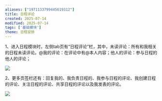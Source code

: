 ```yaml
---
aliases: ["1971133799445619312"]
title: 日程评论
created: 2025-07-14
modified: 2025-07-14
tags: ['基础模块']
theme: 日程安排
---
```


1、进入日程模块时，左侧tab页有“日程评论”栏，其中，未读评论：所有和我相关的日程未读评论。@我的评论：在评论中有@本人内容；他人的评论：参与日程的他人的评论；

![](76548d0d40e9e1873ad80abe85b4dc3c.jpg)

2、更多页签栏还有：回复我的、我负责日程的、我参与日程的评论、我创建日程的评论、关注日程的评论、共享日程的评论以及我发表的评论。

![](1ef893b0d2d085f738e176d45a47dad6.jpg)